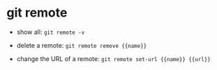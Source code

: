 # git remote

- show all:
`git remote -v`

- delete a remote:
`git remote remove {{name}}`

- change the URL of a remote:
`git remote set-url {{name}} {{url}}`
